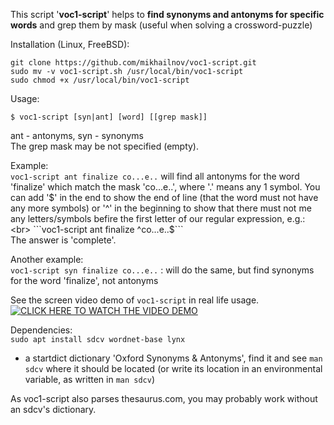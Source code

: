 This script '**voc1-script**' helps to **find synonyms and antonyms for specific words** and grep them by mask (useful when solving a crossword-puzzle)

Installation (Linux, FreeBSD):
```
git clone https://github.com/mikhailnov/voc1-script.git
sudo mv -v voc1-script.sh /usr/local/bin/voc1-script
sudo chmod +x /usr/local/bin/voc1-script
```

Usage:
```
$ voc1-script [syn|ant] [word] [[grep mask]]
```
ant - antonyms, syn - synonyms <br>
The grep mask may be not specified (empty).

Example: <br>
```voc1-script ant finalize co...e..``` will find all antonyms for the word 'finalize' which match the mask 'co...e..', where '.' means any 1 symbol. You can add '$' in the end to show the end of line (that the word must not have any more symbols) or '^' in the beginning to show that there must not me any letters/symbols befire the first letter of our regular expression, e.g.: <br>
```voc1-script ant finalize ^co...e..$``` <br>
The answer is 'complete'.

Another example: <br>
```voc1-script syn finalize co...e..``` : will do the same, but find synonyms for the word 'finalize', not antonyms

See the screen video demo of ```voc1-script``` in real life usage. <br>
[![CLICK HERE TO WATCH THE VIDEO DEMO](http://img.youtube.com/vi/W21oNV25odU/0.jpg)](http://www.youtube.com/watch?v=W21oNV25odU "voc1-script demo")

Dependencies: <br>
```sudo apt install sdcv wordnet-base lynx``` <br>
+ a startdict dictionary 'Oxford Synonyms & Antonyms', find it and see ```man sdcv``` where it should be located (or write its location in an environmental variable, as written in ```man sdcv```)

As voc1-script also parses thesaurus.com, you may probably work without an sdcv's dictionary.
